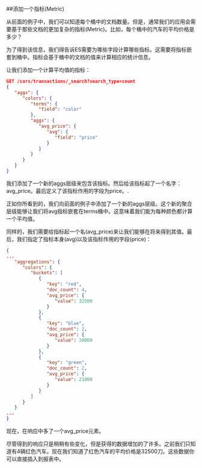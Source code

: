 ##添加一个指标(Metric)

从前面的例子中，我们可以知道每个桶中的文档数量。但是，通常我们的应用会需要基于那些文档的更加复杂的指标(Metric)。比如，每个桶中的汽车的平均价格是多少？

为了得到该信息，我们得告诉ES需要为哪些字段计算哪些指标。这需要将指标嵌套到桶中。指标会基于桶中的文档的值来计算相应的统计信息。

让我们添加一个计算平均值的指标：

```json
GET /cars/transactions/_search?search_type=count
{
   "aggs": {
      "colors": {
         "terms": {
            "field": "color"
         },
         "aggs": { 
            "avg_price": { 
               "avg": {
                  "field": "price" 
               }
            }
         }
      }
   }
}
```

我们添加了一个新的aggs层级来包含该指标。然后给该指标起了一个名字：avg_price。最后定义了该指标作用的字段为price。.

正如你所看到的，我们向前面的例子中添加了一个新的aggs层级。这个新的聚合层级能够让我们将avg指标嵌套在terms桶中。这意味着我们能为每种颜色都计算一个平均值。

同样的，我们需要给指标起一个名(avg_price)来让我们能够在将来得到其值。最后，我们指定了指标本身(avg)以及该指标作用的字段(price)：

```json
{
...
   "aggregations": {
      "colors": {
         "buckets": [
            {
               "key": "red",
               "doc_count": 4,
               "avg_price": { 
                  "value": 32500
               }
            },
            {
               "key": "blue",
               "doc_count": 2,
               "avg_price": {
                  "value": 20000
               }
            },
            {
               "key": "green",
               "doc_count": 2,
               "avg_price": {
                  "value": 21000
               }
            }
         ]
      }
   }
...
}
```

现在，在响应中多了一个avg_price元素。

尽管得到的响应只是稍稍有些变化，但是获得的数据增加的了许多。之前我们只知道有4辆红色汽车。现在我们知道了红色汽车的平均价格是32500刀。这些数据你可以直接插入到报表中。